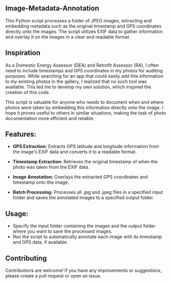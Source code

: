 ## Image-Metadata-Annotation

This Python script processes a folder of JPEG images, extracting and embedding metadata such as the original timestamp and GPS coordinates directly onto the images. 
The script utilizes EXIF data to gather information and overlay it on the images in a clear and readable format.

## Inspiration

As a Domestic Energy Assessor (DEA) and Retrofit Assessor (RA), I often need to include timestamps and GPS coordinates in my photos for auditing purposes. While searching for an app that could easily add this information to my existing photos in the gallery, I realized that no such tool was available. This led me to develop my own solution, which inspired the creation of this code.

This script is valuable for anyone who needs to document when and where photos were taken by embedding this information directly onto the image. I hope it proves useful to others in similar situations, making the task of photo documentation more efficient and reliable.

## Features:

- **GPS Extraction:** Extracts GPS latitude and longitude information from the image's EXIF data and converts it to a readable format.

- **Timestamp Extraction:** Retrieves the original timestamp of when the photo was taken from the EXIF data.

- **Image Annotation:** Overlays the extracted GPS coordinates and timestamp onto the image.

- **Batch Processing:** Processes all .jpg and .jpeg files in a specified input folder and saves the annotated images to a specified output folder.

## Usage:

- Specify the input folder containing the images and the output folder where you want to save the processed images.
- Run the script to automatically annotate each image with its timestamp and GPS data, if available.

## Contributing

Contributions are welcome! If you have any improvements or suggestions, please create a pull request or open an issue.
